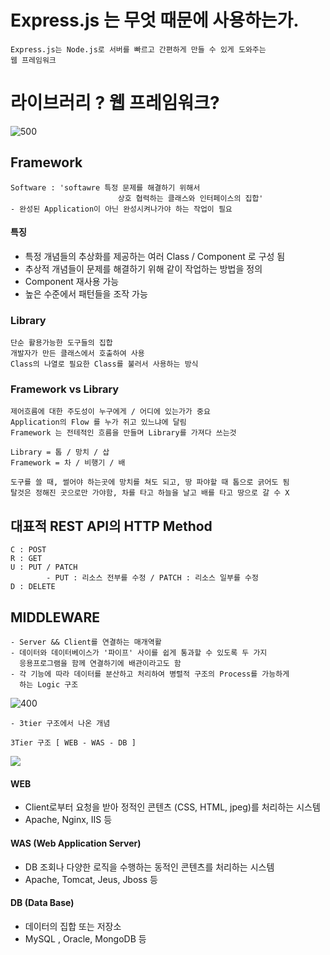 # Express.js 는 무엇 때문에 사용하는가.
	Express.js는 Node.js로 서버를 빠르고 간편하게 만들 수 있게 도와주는
	웹 프레임워크

# 라이브러리 ? 웹 프레임워크?

![500](https://i.imgur.com/LOHcbjP.png)

## Framework 
	Software : 'softawre 특정 문제를 해결하기 위해서 
							상호 협력하는 클래스와 인터페이스의 집합'
	- 완성된 Application이 아닌 완성시켜나가야 하는 작업이 필요
#### 특징
- 특정 개념들의 추상화를 제공하는 여러 Class / Component 로 구성 됨
- 추상적 개념들이 문제를 해결하기 위해 같이 작업하는 방법을 정의
- Component 재사용 가능
- 높은 수준에서 패턴들을 조작 가능

### Library
	단순 활용가능한 도구들의 집합
	개발자가 만든 클래스에서 호출하여 사용
	Class의 나열로 필요한 Class를 불러서 사용하는 방식

### Framework vs Library
	제어흐름에 대한 주도성이 누구에게 / 어디에 있는가가 중요
	Application의 Flow 를 누가 쥐고 있느냐에 달림
	Framework 는 전테적인 흐름을 만들며 Library를 가져다 쓰는것 
	
	Library = 톱 / 망치 / 삽
	Framework = 차 / 비행기 / 배 

	도구를 쓸 때, 썰어야 하는곳에 망치를 쳐도 되고, 땅 파야할 때 톱으로 긁어도 됨
	탈것은 정해진 곳으로만 가야함, 차를 타고 하늘을 날고 배를 타고 땅으로 갈 수 X


## 대표적 REST API의  HTTP Method
	C : POST
	R : GET
	U : PUT / PATCH 
			- PUT : 리소스 전부를 수정 / PATCH : 리소스 일부를 수정
	D : DELETE

## MIDDLEWARE
	- Server && Client를 연결하는 매개역활
	- 데이터와 데이터베이스가 '파이프' 사이를 쉽게 통과할 수 있도록 두 가지
	  응용프로그램을 함께 연결하기에 배관이라고도 함
	- 각 기능에 따라 데이터를 분산하고 처리하여 병렬적 구조의 Process를 가능하게
	  하는 Logic 구조
![400](https://i.imgur.com/eyARCs4.png)

	- 3tier 구조에서 나온 개념
	
	3Tier 구조 [ WEB - WAS - DB ]
![](https://i.imgur.com/U4peNXG.png)


#### WEB
- Client로부터 요청을 받아 정적인 콘텐츠 (CSS, HTML, jpeg)를 처리하는 시스템
- Apache, Nginx, IIS 등
#### WAS (Web Application Server)
- DB 조회나 다양한 로직을 수행하는 동적인 콘텐츠를 처리하는 시스템
- Apache, Tomcat, Jeus, Jboss 등
#### DB (Data Base)
- 데이터의 집합 또는 저장소
- MySQL , Oracle, MongoDB 등